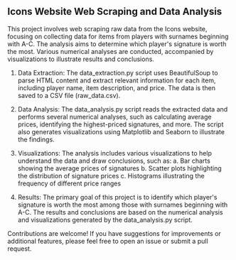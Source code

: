## Icons Website Web Scraping and Data Analysis
This project involves web scraping raw data from the Icons website, focusing on collecting data for items from players with surnames beginning with A-C. The analysis aims to determine which player's signature is worth the most. Various numerical analyses are conducted, accompanied by visualizations to illustrate results and conclusions.

1. Data Extraction:
The data_extraction.py script uses BeautifulSoup to parse HTML content and extract relevant information for each item, including player name, item description, and price. The data is then saved to a CSV file (raw_data.csv).

2. Data Analysis:
The data_analysis.py script reads the extracted data and performs several numerical analyses, such as calculating average prices, identifying the highest-priced signatures, and more. The script also generates visualizations using Matplotlib and Seaborn to illustrate the findings.

3. Visualizations:
The analysis includes various visualizations to help understand the data and draw conclusions, such as:
 a. Bar charts showing the average prices of signatures
 b. Scatter plots highlighting the distribution of signature prices
 c. Histograms illustrating the frequency of different price ranges
 
 4. Results:
The primary goal of this project is to identify which player's signature is worth the most among those with surnames beginning with A-C. The results and conclusions are based on the numerical analysis and visualizations generated by the data_analysis.py script.



Contributions are welcome! If you have suggestions for improvements or additional features, please feel free to open an issue or submit a pull request.
